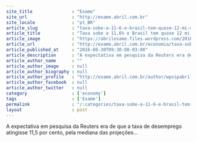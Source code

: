 ```yaml
---
site_title               : "Exame"
site_url                 : "http://exame.abril.com.br"
site_locale              : "pt_BR"
article_slug             : "taxa-sobe-a-11-6-e-brasil-tem-quase-12-mi-de-desempregados"
article_title            : "Taxa sobe a 11,6% e Brasil tem quase 12 mi de desempregados"
article_image            : "https://abrilexame.files.wordpress.com/2016/09/size_960_16_9_vagas15.jpg?quality=70&strip=all&w=960"
article_url              : "http://exame.abril.com.br/economia/taxa-sobe-a-11-6-e-brasil-tem-quase-12-mi-de-desempregados/"
article_published_at     : "2016-08-30T09:30:08-03:00"
article_description      : "A expectativa em pesquisa da Reuters era de que a taxa de desemprego atingisse 11,5 por cento, pela mediana das projeções..."
article_author_name      : ""
article_author_image     : null
article_author_biography : null
article_author_profile   : "http://exame.abril.com.br/author/wpvipabril/"
article_author_facebook  : null
article_author_twitter   : null
category                 : ['economy']
tags                     : ['Exame']
permalink                : "/:categories/taxa-sobe-a-11-6-e-brasil-tem-quase-12-mi-de-desempregados/"
layout                   : post
---
```


A expectativa em pesquisa da Reuters era de que a taxa de desemprego atingisse 11,5 por cento, pela mediana das projeções...
